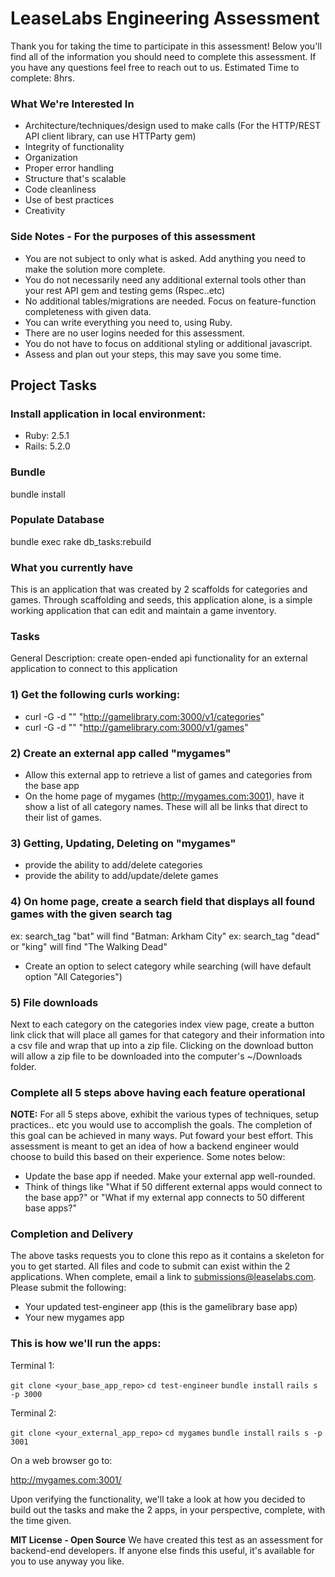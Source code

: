# LeaseLabs Engineering Assessment
Thank you for taking the time to participate in this assessment! Below you'll find all of the information you should need to complete this assessment. If you have any questions feel free to reach out to us.  Estimated Time to complete: 8hrs.

### What We're Interested In

* Architecture/techniques/design used to make calls (For the HTTP/REST API client library, can use HTTParty gem)
* Integrity of functionality
* Organization
* Proper error handling
* Structure that's scalable
* Code cleanliness
* Use of best practices
* Creativity

### Side Notes - For the purposes of this assessment
  - You are not subject to only what is asked. Add anything you need to make the solution more complete.
  - You do not necessarily need any additional external tools other than your rest API gem and testing gems (Rspec..etc)
  - No additional tables/migrations are needed. Focus on feature-function completeness with given data.
  - You can write everything you need to, using Ruby.
  - There are no user logins needed for this assessment.
  - You do not have to focus on additional styling or additional javascript.
  - Assess and plan out your steps, this may save you some time.

## Project Tasks ##
### Install application in local environment:
  - Ruby: 2.5.1
  - Rails: 5.2.0

### Bundle
  bundle install

### Populate Database
  bundle exec rake db_tasks:rebuild

### What you currently have
  This is an application that was created by 2 scaffolds for categories and games. Through scaffolding and seeds, this application alone, is a simple working application that can edit and maintain a game inventory.

### Tasks
  General Description: create open-ended api functionality for an external application to connect to this application

### 1) Get the following curls working:
  - curl -G -d "" "http://gamelibrary.com:3000/v1/categories"
  - curl -G -d "" "http://gamelibrary.com:3000/v1/games"

### 2) Create an external app called "mygames"
  - Allow this external app to retrieve a list of games and categories from the base app
  - On the home page of mygames (http://mygames.com:3001), have it show a list of all category names. These will all be links that direct to their list of games.

### 3) Getting, Updating, Deleting on "mygames"
  - provide the ability to add/delete categories
  - provide the ability to add/update/delete games

### 4) On home page, create a search field that displays all found games with the given search tag
  ex: search_tag "bat" will find "Batman: Arkham City"
  ex: search_tag "dead" or "king" will find "The Walking Dead"
  - Create an option to select category while searching (will have default option "All Categories")

### 5) File downloads
  Next to each category on the categories index view page, create a button link click that will place all games for that category and their information into a csv file and wrap that up into a zip file.  Clicking on the download button will allow a zip file to be downloaded into the computer's ~/Downloads folder.

### Complete all 5 steps above having each feature operational

**NOTE:** For all 5 steps above, exhibit the various types of techniques, setup practices.. etc you would use to accomplish the goals. The completion of this goal can be achieved in many ways. Put foward your best effort. This assessment is meant to get an idea of how a backend engineer would choose to build this based on their experience. Some notes below:

  - Update the base app if needed. Make your external app well-rounded.
  - Think of things like "What if 50 different external apps would connect to the base app?" or "What if my external app connects to 50 different base apps?"

### Completion and Delivery
The above tasks requests you to clone this repo as it contains a skeleton for you to get started. All files and code to submit can exist within the 2 applications.  When complete, email a link to submissions@leaselabs.com. Please submit the following:

 - Your updated test-engineer app (this is the gamelibrary base app)
 - Your new mygames app

### This is how we'll run the apps:

Terminal 1:

  `git clone <your_base_app_repo>`
  `cd test-engineer`
  `bundle install`
  `rails s -p 3000`

Terminal 2:

  `git clone <your_external_app_repo>`
  `cd mygames`
  `bundle install`
  `rails s -p 3001`

On a web browser go to:

http://mygames.com:3001/

Upon verifying the functionality, we'll take a look at how you decided to build out the tasks and make the 2 apps, in your perspective, complete, with the time given.

**MIT License - Open Source** We have created this test as an assessment for backend-end developers. If anyone else finds this useful, it's available for you to use anyway you like.
